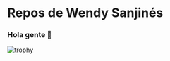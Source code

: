 
### <h1>Repos de Wendy Sanjinés</h1>
### Hola gente 👋

[![trophy](https://github-profile-trophy.vercel.app/?username=wendysanjinesm&theme=onedark)](https://github.com/ryo-ma/github-profile-trophy)
<!--
**wendysanjinesm/wendysanjinesm** is a ✨ _special_ ✨ repository because its `README.md` (this file) appears on your GitHub profile.

Here are some ideas to get you started:

- 🔭 I’m currently working on ...
- 🌱 I’m currently learning ...
- 👯 I’m looking to collaborate on ...
- 🤔 I’m looking for help with ...
- 💬 Ask me about ...
- 📫 How to reach me: ...
- 😄 Pronouns: ...
- ⚡ Fun fact: ...
-->
